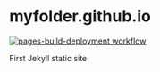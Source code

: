 # myfolder.github.io

[![pages-build-deployment workflow](https://github.com/carlosabella/myfolder.github.io/actions/workflows/pages/pages-build-deployment/badge.svg)](https://github.com/carlosabella/myfolder.github.io/actions/workflows/pages/pages-build-deployment)

First Jekyll static site
